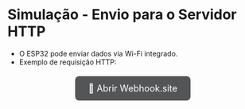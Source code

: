 # Simulação - Envio para o Servidor HTTP

- O ESP32 pode enviar dados via Wi-Fi integrado.
- Exemplo de requisição HTTP:

<div style="text-align: center; margin-top: 20px;">
  <a href="https://webhook.site/#!/view/cce1095b-33fe-4dea-995f-cb5ae3a75050"
     target="_blank"
     style="display: inline-block; padding: 14px 26px; background-color:rgb(83, 85, 87); color: white; font-size: 18px; text-decoration: none; border-radius: 8px;">
    🔗 Abrir Webhook.site
  </a>
</div>
